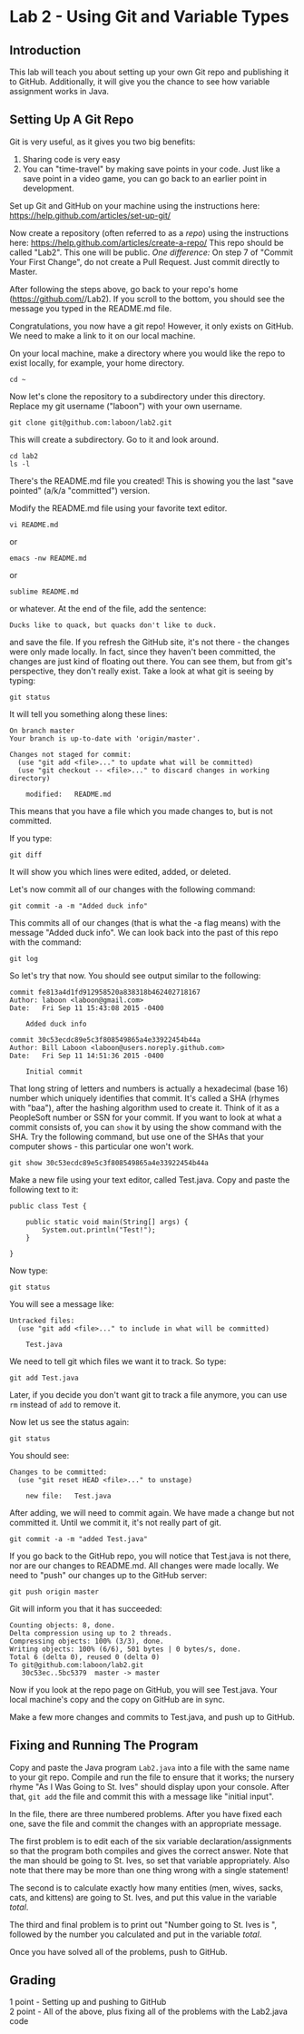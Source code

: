 # Lab 2 - Using Git and Variable Types

## Introduction

This lab will teach you about setting up your own Git repo and publishing it to GitHub.  Additionally, it will give you the chance to see how variable assignment works in Java.

## Setting Up A Git Repo

Git is very useful, as it gives you two big benefits:

1. Sharing code is very easy
2. You can "time-travel" by making save points in your code.  Just like a save point in a video game, you can go back to an earlier point in development.

Set up Git and GitHub on your machine using the instructions here: https://help.github.com/articles/set-up-git/

Now create a repository (often referred to as a _repo_) using the instructions here: https://help.github.com/articles/create-a-repo/ This repo should be called "Lab2".  This one will be public.  _One difference:_ On step 7 of "Commit Your First Change", do not create a Pull Request.  Just commit directly to Master.

After following the steps above, go back to your repo's home (https://github.com/<your user name>/Lab2).  If you scroll to the bottom, you should see the message you typed in the README.md file.

Congratulations, you now have a git repo!  However, it only exists on GitHub.  We need to make a link to it on our local machine.

On your local machine, make a directory where you would like the repo to exist locally, for example, your home directory.

```
cd ~
```

Now let's clone the repository to a subdirectory under this directory.  Replace my git username ("laboon") with your own username.

```
git clone git@github.com:laboon/lab2.git
```

This will create a subdirectory.  Go to it and look around.

```
cd lab2
ls -l
```

There's the README.md file you created!  This is showing you the last "save pointed" (a/k/a "committed") version.

Modify the README.md file using your favorite text editor.

```
vi README.md
```

or

```
emacs -nw README.md
```

or

```
sublime README.md
```

or whatever.  At the end of the file, add the sentence:

```
Ducks like to quack, but quacks don't like to duck.
```

and save the file.  If you refresh the GitHub site, it's not there - the changes were only made locally.  In fact, since they haven't been committed, the changes are just kind of floating out there.  You can see them, but from git's perspective, they don't really exist.  Take a look at what git is seeing by typing:

```
git status
```

It will tell you something along these lines:

```
On branch master
Your branch is up-to-date with 'origin/master'.

Changes not staged for commit:
  (use "git add <file>..." to update what will be committed)
  (use "git checkout -- <file>..." to discard changes in working directory)

	modified:   README.md
```

This means that you have a file which you made changes to, but is not committed.

If you type:

```
git diff
```

It will show you which lines were edited, added, or deleted.

Let's now commit all of our changes with the following command:

```
git commit -a -m "Added duck info"
```

This commits all of our changes (that is what the -a flag means) with the message "Added duck info".  We can look back into the past of this repo with the command:

```
git log
```

So let's try that now.  You should see output similar to the following:

```
commit fe813a4d1fd912958520a838318b462402718167
Author: laboon <laboon@gmail.com>
Date:   Fri Sep 11 15:43:08 2015 -0400

    Added duck info

commit 30c53ecdc89e5c3f808549865a4e33922454b44a
Author: Bill Laboon <laboon@users.noreply.github.com>
Date:   Fri Sep 11 14:51:36 2015 -0400

    Initial commit

```

That long string of letters and numbers is actually a hexadecimal (base 16) number which uniquely identifies that commit.  It's called a SHA (rhymes with "baa"), after the hashing algorithm used to create it. Think of it as a PeopleSoft number or SSN for your commit.  If you want to look at what a commit consists of, you can `show` it by using the show command with the SHA.  Try the following command, but use one of the SHAs that your computer shows - this particular one won't work.

```
git show 30c53ecdc89e5c3f808549865a4e33922454b44a
```

Make a new file using your text editor, called Test.java.  Copy and paste the following text to it:

```
public class Test {

    public static void main(String[] args) {
        System.out.println("Test!");
    }

}
```

Now type:

```
git status
```

You will see a message like:

```
Untracked files:
  (use "git add <file>..." to include in what will be committed)

	Test.java
```

We need to tell git which files we want it to track.  So type:

```
git add Test.java
```

Later, if you decide you don't want git to track a file anymore, you can use `rm` instead of `add` to remove it.

Now let us see the status again:

```
git status
```

You should see:

```
Changes to be committed:
  (use "git reset HEAD <file>..." to unstage)

	new file:   Test.java
```

After adding, we will need to commit again.  We have made a change but not committed it.  Until we commit it, it's not really part of git.

```
git commit -a -m "added Test.java"
```

If you go back to the GitHub repo, you will notice that Test.java is not there, nor are our changes to README.md.  All changes were made locally.  We need to "push" our changes up to the GitHub server:

```
git push origin master
```

Git will inform you that it has succeeded:

```
Counting objects: 8, done.
Delta compression using up to 2 threads.
Compressing objects: 100% (3/3), done.
Writing objects: 100% (6/6), 501 bytes | 0 bytes/s, done.
Total 6 (delta 0), reused 0 (delta 0)
To git@github.com:laboon/lab2.git
   30c53ec..5bc5379  master -> master
```

Now if you look at the repo page on GitHub, you will see Test.java.  Your local machine's copy and the copy on GitHub are in sync.

Make a few more changes and commits to Test.java, and push up to GitHub.  


## Fixing and Running The Program

Copy and paste the Java program `Lab2.java` into a file with the same name to your git repo.  Compile and run the file to ensure that it works; the nursery rhyme "As I Was Going to St. Ives" should display upon your console.  After that, `git add` the file and commit this with a message like "initial input".

In the file, there are three numbered problems.  After you have fixed each one, save the file and commit the changes with an appropriate message.

The first problem is to edit each of the six variable declaration/assignments so that the program both compiles and gives the correct answer.  Note that the man should be going to St. Ives, so set that variable appropriately.  Also note that there may be more than one thing wrong with a single statement!

The second is to calculate exactly how many entities (men, wives, sacks, cats, and kittens) are going to St. Ives, and put this value in the variable _total_.

The third and final problem is to print out "Number going to St. Ives is ", followed by the number you calculated and put in the variable _total_.

Once you have solved all of the problems, push to GitHub.

## Grading

1 point - Setting up and pushing to GitHub  
2 point - All of the above, plus fixing all of the problems with the Lab2.java code  

